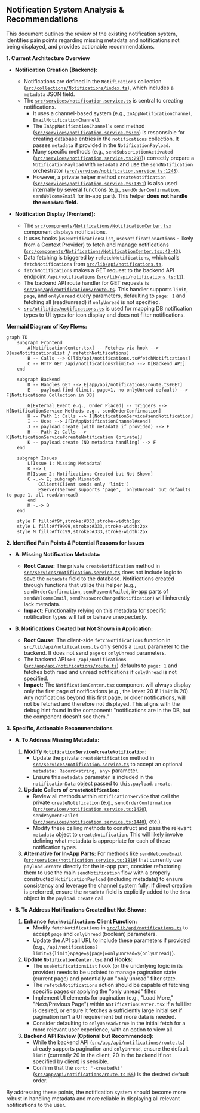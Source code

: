 ## Notification System Analysis & Recommendations

This document outlines the review of the existing notification system, identifies pain points regarding missing metadata and notifications not being displayed, and provides actionable recommendations.

**1. Current Architecture Overview**

*   **Notification Creation (Backend):**
    *   Notifications are defined in the `Notifications` collection ([`src/collections/Notifications/index.ts`](src/collections/Notifications/index.ts:5)), which includes a `metadata` JSON field.
    *   The [`src/services/notification.service.ts`](src/services/notification.service.ts) is central to creating notifications.
        *   It uses a channel-based system (e.g., `InAppNotificationChannel`, `EmailNotificationChannel`).
        *   The `InAppNotificationChannel`'s `send` method ([`src/services/notification.service.ts:86`](src/services/notification.service.ts:86)) is responsible for creating database entries in the `notifications` collection. It passes `metadata` if provided in the `NotificationPayload`.
        *   Many specific methods (e.g., `sendSubscriptionActivated` ([`src/services/notification.service.ts:297`](src/services/notification.service.ts:297))) correctly prepare a `NotificationPayload` with `metadata` and use the `sendNotification` orchestrator ([`src/services/notification.service.ts:1245`](src/services/notification.service.ts:1245)).
        *   However, a private helper method `createNotification` ([`src/services/notification.service.ts:1351`](src/services/notification.service.ts:1351)) is also used internally by several functions (e.g., `sendOrderConfirmation`, `sendWelcomeEmail` for in-app part). This helper **does not handle the `metadata` field.**

*   **Notification Display (Frontend):**
    *   The [`src/components/Notifications/NotificationCenter.tsx`](src/components/Notifications/NotificationCenter.tsx:33) component displays notifications.
    *   It uses hooks (`useNotificationsList`, `useNotificationActions` - likely from a Context Provider) to fetch and manage notifications ([`src/components/Notifications/NotificationCenter.tsx:42-43`](src/components/Notifications/NotificationCenter.tsx:42-43)).
    *   Data fetching is triggered by `refetchNotifications`, which calls `fetchNotifications` from [`src/lib/api/notifications.ts`](src/lib/api/notifications.ts:7).
    *   `fetchNotifications` makes a GET request to the backend API endpoint `/api/notifications` ([`src/lib/api/notifications.ts:11`](src/lib/api/notifications.ts:11)).
    *   The backend API route handler for GET requests is [`src/app/api/notifications/route.ts`](src/app/api/notifications/route.ts:5). This handler supports `limit`, `page`, and `onlyUnread` query parameters, defaulting to `page: 1` and fetching all (read/unread) if `onlyUnread` is not specified.
    *   [`src/utilities/notifications.ts`](src/utilities/notifications.ts) is used for mapping DB notification types to UI types for icon display and does not filter notifications.

**Mermaid Diagram of Key Flows:**
```mermaid
graph TD
    subgraph Frontend
        A[NotificationCenter.tsx] -- Fetches via hook --> B(useNotificationsList / refetchNotifications)
        B -- Calls --> C[lib/api/notifications.ts#fetchNotifications]
        C -- HTTP GET /api/notifications?limit=X --> D[Backend API]
    end

    subgraph Backend
        D -- Handles GET --> E[app/api/notifications/route.ts#GET]
        E -- payload.find (limit, page=1, no onlyUnread default) --> F[Notifications Collection in DB]

        G[External Event e.g., Order Placed] -- Triggers --> H[NotificationService Methods e.g., sendOrderConfirmation]
        H -- Path 1: Calls --> I[NotificationService#sendNotification]
        I -- Uses --> J[InAppNotificationChannel#send]
        J -- payload.create (with metadata if provided) --> F
        H -- Path 2: Calls --> K[NotificationService#createNotification (private)]
        K -- payload.create (NO metadata handling) --> F
    end

    subgraph Issues
        L[Issue 1: Missing Metadata]
        K --> L
        M[Issue 2: Notifications Created but Not Shown]
        C -.-> E; subgraph Mismatch
            CClient(Client sends only 'limit')
            EServer(Server supports 'page', 'onlyUnread' but defaults to page 1, all read/unread)
        end
        M -.-> D
    end

    style F fill:#f9f,stroke:#333,stroke-width:2px
    style L fill:#ff9999,stroke:#333,stroke-width:2px
    style M fill:#ffcc99,stroke:#333,stroke-width:2px
```

**2. Identified Pain Points & Potential Reasons for Issues**

*   **A. Missing Notification Metadata:**
    *   **Root Cause:** The private `createNotification` method in [`src/services/notification.service.ts`](src/services/notification.service.ts:1351) does not include logic to save the `metadata` field to the database. Notifications created through functions that utilize this helper (e.g., `sendOrderConfirmation`, `sendPaymentFailed`, in-app parts of `sendWelcomeEmail`, `sendPasswordChangedNotification`) will inherently lack metadata.
    *   **Impact:** Functionality relying on this metadata for specific notification types will fail or behave unexpectedly.

*   **B. Notifications Created but Not Shown in Application:**
    *   **Root Cause:** The client-side `fetchNotifications` function in [`src/lib/api/notifications.ts`](src/lib/api/notifications.ts:7) only sends a `limit` parameter to the backend. It does not send `page` or `onlyUnread` parameters.
    *   The backend API `GET /api/notifications` ([`src/app/api/notifications/route.ts`](src/app/api/notifications/route.ts:5)) defaults to `page: 1` and fetches both read and unread notifications if `onlyUnread` is not specified.
    *   **Impact:** The `NotificationCenter.tsx` component will always display only the first page of notifications (e.g., the latest 20 if `limit` is 20). Any notifications beyond this first page, or older notifications, will not be fetched and therefore not displayed. This aligns with the debug hint found in the component: "notifications are in the DB, but the component doesn't see them."

**3. Specific, Actionable Recommendations**

*   **A. To Address Missing Metadata:**
    1.  **Modify `NotificationService#createNotification`:**
        *   Update the private `createNotification` method in [`src/services/notification.service.ts`](src/services/notification.service.ts:1351) to accept an optional `metadata: Record<string, any>` parameter.
        *   Ensure this `metadata` parameter is included in the `notificationData` object passed to `this.payload.create`.
    2.  **Update Callers of `createNotification`:**
        *   Review all methods within `NotificationService` that call the private `createNotification` (e.g., `sendOrderConfirmation` ([`src/services/notification.service.ts:1420`](src/services/notification.service.ts:1420)), `sendPaymentFailed` ([`src/services/notification.service.ts:1440`](src/services/notification.service.ts:1440)), etc.).
        *   Modify these calling methods to construct and pass the relevant `metadata` object to `createNotification`. This will likely involve defining what metadata is appropriate for each of these notification types.
    3.  **Alternative for In-App Parts:** For methods like `sendWelcomeEmail` ([`src/services/notification.service.ts:1819`](src/services/notification.service.ts:1819)) that currently use `payload.create` directly for the in-app part, consider refactoring them to use the main `sendNotification` flow with a properly constructed `NotificationPayload` (including metadata) to ensure consistency and leverage the channel system fully. If direct creation is preferred, ensure the `metadata` field is explicitly added to the `data` object in the `payload.create` call.

*   **B. To Address Notifications Created but Not Shown:**
    1.  **Enhance `fetchNotifications` Client Function:**
        *   Modify `fetchNotifications` in [`src/lib/api/notifications.ts`](src/lib/api/notifications.ts:7) to accept `page` and `onlyUnread` (boolean) parameters.
        *   Update the API call URL to include these parameters if provided (e.g., `/api/notifications?limit=${limit}&page=${page}&onlyUnread=${onlyUnread}`).
    2.  **Update `NotificationCenter.tsx` and Hooks:**
        *   The `useNotificationsList` hook (or the underlying logic in its provider) needs to be updated to manage pagination state (current page) and potentially an "only unread" filter state.
        *   The `refetchNotifications` action should be capable of fetching specific pages or applying the "only unread" filter.
        *   Implement UI elements for pagination (e.g., "Load More," "Next/Previous Page") within `NotificationCenter.tsx` if a full list is desired, or ensure it fetches a sufficiently large initial set if pagination isn't a UI requirement but more data is needed.
        *   Consider defaulting to `onlyUnread=true` in the initial fetch for a more relevant user experience, with an option to view all.
    3.  **Backend API Review (Optional but Recommended):**
        *   While the backend API ([`src/app/api/notifications/route.ts`](src/app/api/notifications/route.ts:5)) already supports pagination and `onlyUnread`, ensure the default `limit` (currently 20 in the client, 20 in the backend if not specified by client) is sensible.
        *   Confirm that the `sort: '-createdAt'` ([`src/app/api/notifications/route.ts:55`](src/app/api/notifications/route.ts:55)) is the desired default order.

By addressing these points, the notification system should become more robust in handling metadata and more reliable in displaying all relevant notifications to the user.